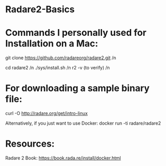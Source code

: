 # Radare2-Basics
# Commands I personally used for Installation on a Mac:
git clone https://github.com/radareorg/radare2.git /n

cd radare2 /n
./sys/install.sh /n
r2 -v (to verify) /n

# For downloading a sample binary file:
curl -O http://radare.org/get/intro-linux

Alternatively, if you just want to use Docker:
docker run -ti radare/radare2

# Resources:
Radare 2 Book:
https://book.rada.re/install/docker.html


